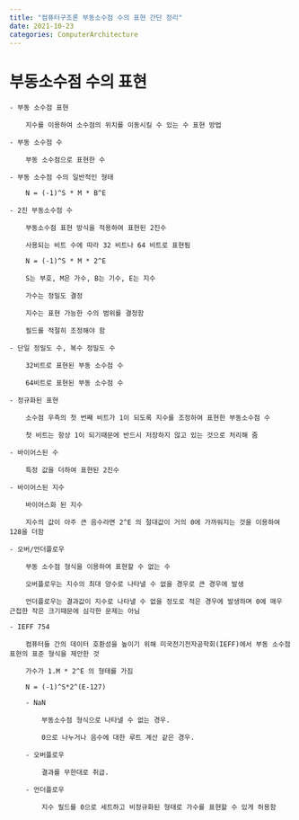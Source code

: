 ```yaml
---
title: "컴퓨터구조론 부동소수점 수의 표현 간단 정리"
date: 2021-10-23
categories: ComputerArchitecture
---
```


# 부동소수점 수의 표현

    - 부동 소수점 표현

        지수를 이용하여 소수점의 위치를 이동시킬 수 있는 수 표현 방법

    - 부동 소수점 수

        부동 소수점으로 표현한 수

    - 부동 소수점 수의 일반적인 형태

        N = (-1)^S * M * B^E

    - 2진 부동소수점 수

        부동소수점 표현 방식을 적용하여 표현된 2진수

        사용되는 비트 수에 따라 32 비트나 64 비트로 표현됨

        N = (-1)^S * M * 2^E

        S는 부호, M은 가수, B는 기수, E는 지수

        가수는 정밀도 결정

        지수는 표현 가능한 수의 범위를 결정함

        필드를 적절히 조정해야 함

    - 단일 정밀도 수, 복수 정밀도 수

        32비트로 표현된 부동 소수점 수

        64비트로 표현된 부동 소수점 수

    - 정규화된 표현

        소수점 우측의 첫 번째 비트가 1이 되도록 지수를 조정하여 표현한 부동소수점 수

        첫 비트는 항상 1이 되기때문에 반드시 저장하지 않고 있는 것으로 처리해 줌

    - 바이어스된 수

        특정 값을 더하여 표현된 2진수

    - 바이어스된 지수

        바이어스화 된 지수

        지수의 값이 아주 큰 음수라면 2^E 의 절대값이 거의 0에 가까워지는 것을 이용하여 128을 더함

    - 오버/언더플로우

        부동 소수점 형식을 이용하여 표현할 수 없는 수

        오버플로우는 지수의 최대 양수로 나타낼 수 없을 경우로 큰 경우에 발생

        언더플로우는 결과값이 지수로 나타낼 수 없을 정도로 적은 경우에 발생하며 0에 매우 근접한 작은 크기때문에 심각한 문제는 아님

    - IEFF 754

        컴퓨터들 간의 데이터 호환성을 높이기 위해 미국전기전자공학회(IEFF)에서 부동 소수점 표현의 표준 형식을 제안한 것

        가수가 1.M * 2^E 의 형태를 가짐

        N = (-1)^S*2^(E-127)

        - NaN

            부동소수점 형식으로 나타낼 수 없는 경우.

            0으로 나누거나 음수에 대한 루트 계산 같은 경우.

        - 오버플로우

            결과를 무한대로 취급.

        - 언더플로우

            지수 필드를 0으로 세트하고 비정규화된 형태로 가수를 표현할 수 있게 허용함
